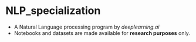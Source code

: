 # NLP_specialization

 * A Natural Language processing program by _deeplearning.ai_
 * Notebooks and datasets are made available for **research purposes** only.
